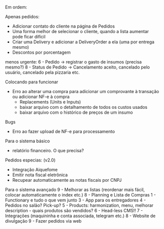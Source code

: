 Em ordem:

Apenas pedidos:
 - Adicionar contato do cliente na página de Pedidos
 - Uma forma melhor de selecionar o cliente, quando a lista aumentar pode ficar difícil
 - Criar uma Delivery e adicionar a DeliveryOrder a ela (uma por entrega mesmo)
 - Descontos por porcentagem

menos urgente:
6 - Pedido -> registrar o gasto de insumos (precisa mesmo?)
8 - Status de Pedido -> Cancelamento aceito, cancelado pelo usuário, cancelado pela pizzaria etc.

Colocando para funcionar
 - Erro ao alterar uma compra para adicionar um comprovante à transação ou adicionar NF-e à compra
   - Replacements (Units e Inputs)
   - baixar arquivo com o detalhamento de todos os custos usados
   - baixar arquivo com o histórico de preços de um insumo

Bugs
 - Erro ao fazer upload de NF-e para processamento

Para o sistema básico
   - relatório financeiro. O que precisa?

Pedidos especias: (v2.0)
 - Integração Aiquefome
 - Emitir nota fiscal eletrônica
 - Recupear automaticamente as notas fiscais por CNPJ

Para o sistema avançado
 9 - Melhorar as listas (reordenar mais fácil, colocar automaticamente o index etc.)
 8 - Planning e Lista de Compras
 1 - Functionary e tudo o que vem junto
 3 - App para os entregadores
 4 - Pedidos no salão? Pick-up?
 5 - Products: harmonization, menu, melhorar description - quais produtos são vendidos?
 6 - Head-less CMS!!
 7 - Integrações (maquininha e conta associada, telegram etc.)
 8 - Website de divulgação
 9 - Fazer pedidos via web
